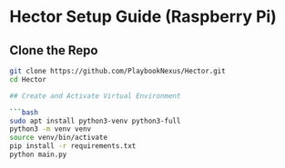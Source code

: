 # Hector Setup Guide (Raspberry Pi)

## Clone the Repo

```bash
git clone https://github.com/PlaybookNexus/Hector.git
cd Hector

## Create and Activate Virtual Environment

```bash
sudo apt install python3-venv python3-full
python3 -m venv venv
source venv/bin/activate
pip install -r requirements.txt
python main.py